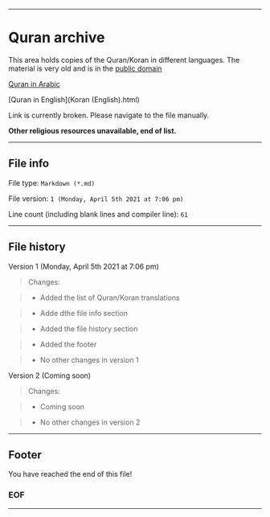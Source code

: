 
***

# Quran archive

This area holds copies of the Quran/Koran in different languages. The material is very old and is in the [public domain](/PUBLIC_DOMAIN.md)

[Quran in Arabic](HolyQuran-Arabic.pdf)

[Quran in English](Koran (English).html)

Link is currently broken. Please navigate to the file manually.

**Other religious resources unavailable, end of list.**

***

## File info

File type: `Markdown (*.md)`

File version: `1 (Monday, April 5th 2021 at 7:06 pm)`

Line count (including blank lines and compiler line): `61`

***

## File history

Version 1 (Monday, April 5th 2021 at 7:06 pm)

> Changes:

> * Added the list of Quran/Koran translations
  
> * Adde dthe file info section

> * Added the file history section

> * Added the footer

> * No other changes in version 1

Version 2 (Coming soon)

> Changes:

> * Coming soon

> * No other changes in version 2

***

## Footer

You have reached the end of this file!

### EOF

***
